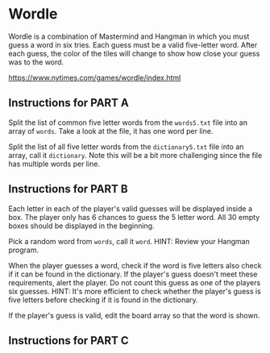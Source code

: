 # Wordle

Wordle is a combination of Mastermind and Hangman in which you must guess a word in six tries. Each guess must be a valid five-letter word. After each guess, the color of the tiles will change to show how close your guess was to the word.

https://www.nytimes.com/games/wordle/index.html

## Instructions for PART A

Split the list of common five letter words from the `words5.txt` file into an array of `words`. Take a look at the file, it has one word per line.

Split the list of all five letter words from the `dictionary5.txt` file into an array, call it `dictionary`. Note this will be a bit more challenging since the file has multiple words per line.

## Instructions for PART B

Each letter in each of the player's valid guesses will be displayed inside a box. The player only has 6 chances to guess the 5 letter word. All 30 empty boxes should be displayed in the beginning.

Pick a random word from `words`, call it `word`. HINT: Review your Hangman program.

When the player guesses a word, check if the word is five letters also check if it can be found in the dictionary. If the player's guess doesn't meet these requirements, alert the player. Do not count this guess as one of the players six guesses. HINT: It's more efficient to check whether the player's guess is five letters before checking if it is found in the dictionary.

If the player's guess is valid, edit the board array so that the word is shown.

## Instructions for PART C
